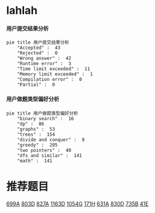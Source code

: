 # lahlah

<!-- tabs:start -->



#### **用户提交结果分析**

```mermaid
pie title 用户提交结果分析
    "Accepted" :  43
    "Rejected" :  0
    "Wrong answer" :  42
    "Runtime error" :  3
    "Time limit exceeded" :  11
    "Memory limit exceeded" :  1
    "Compilation error" :  0
    "Partial" :  0
```

#### **用户做题类型偏好分析**

```mermaid
pie title 用户做题类型偏好分析
    "binary search" :  16
    "dp" :  86
    "graphs" :  53
    "trees" :  154
    "divide and conquer" :  8
    "greedy" :  205
    "two pointers" :  40
    "dfs and similar" :  141
    "math" :  141
```



<!-- tabs:end -->
# 推荐题目
[699A](https://codeforces.com/contest/699/problem/A)
[803D](https://codeforces.com/contest/803/problem/D)
[827A](https://codeforces.com/contest/827/problem/A)
[1163D](https://codeforces.com/contest/1163/problem/D)
[1054G](https://codeforces.com/contest/1054/problem/G)
[171H](https://codeforces.com/contest/171/problem/H)
[631A](https://codeforces.com/contest/631/problem/A)
[830D](https://codeforces.com/contest/830/problem/D)
[735B](https://codeforces.com/contest/735/problem/B)
[41E](https://codeforces.com/contest/41/problem/E)

